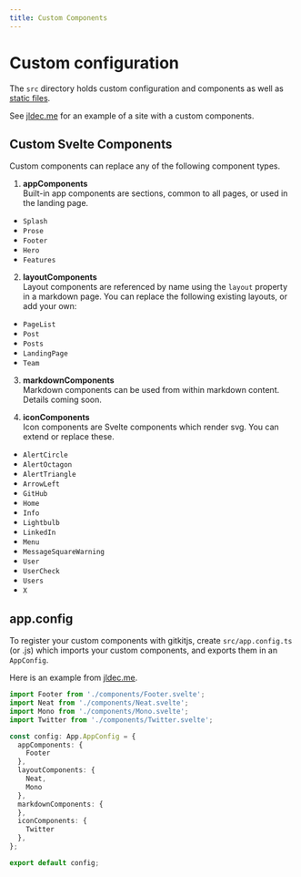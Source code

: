 ```yaml
---
title: Custom Components
---
```


# Custom configuration

The `src` directory holds custom configuration and components as well as [static files](static-files).

See [jldec.me](https://github.com/jldec/jldec.me/) for an example of a site with a custom components.

## Custom Svelte Components
Custom components can replace any of the following component types.

1. **appComponents**  
  Built-in app components are sections, common to all pages, or used in the landing page.
  - `Splash`
  - `Prose`
  - `Footer`
  - `Hero`
  - `Features`

2. **layoutComponents**  
  Layout components are referenced by name using the `layout` property in a markdown page. You can replace the following existing layouts, or add your own:
  - `PageList`
  - `Post`
  - `Posts`
  - `LandingPage`
  - `Team`

3. **markdownComponents**  
  Markdown components can be used from within markdown content. Details coming soon.

4. **iconComponents**  
  Icon components are Svelte components which render svg. You can extend or replace these.
  - `AlertCircle`
  - `AlertOctagon`
  - `AlertTriangle`
  - `ArrowLeft`
  - `GitHub`
  - `Home`
  - `Info`
  - `Lightbulb`
  - `LinkedIn`
  - `Menu`
  - `MessageSquareWarning`
  - `User`
  - `UserCheck`
  - `Users`
  - `X`

## app.config

To register your custom components with gitkitjs, create `src/app.config.ts` (or .js) which imports your custom components, and exports them in an `AppConfig`.

Here is an example from [jldec.me](https://github.com/jldec/jldec.me/blob/main/src/app.config.ts).

```ts
import Footer from './components/Footer.svelte';
import Neat from './components/Neat.svelte';
import Mono from './components/Mono.svelte';
import Twitter from './components/Twitter.svelte';

const config: App.AppConfig = {
  appComponents: {
    Footer
  },
  layoutComponents: {
    Neat,
    Mono
  },
  markdownComponents: {
  },
  iconComponents: {
    Twitter
  },
};

export default config;
```
